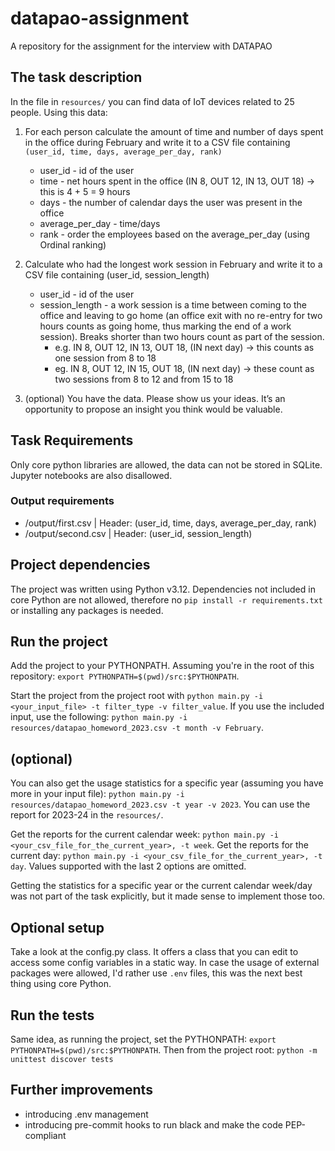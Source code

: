 # datapao-assignment

A repository for the assignment for the interview with DATAPAO

## The task description

In the file in `resources/` you can find data of IoT devices related to 25 people. Using this data:

1. For each person calculate the amount of time and number of days spent in the office during February and write it to a CSV file containing `(user_id, time, days, average_per_day, rank)`

   - user_id - id of the user
   - time - net hours spent in the office (IN 8, OUT 12, IN 13, OUT 18) → this is 4 + 5 = 9 hours
   - days - the number of calendar days the user was present in the office
   - average_per_day - time/days
   - rank - order the employees based on the average_per_day (using Ordinal ranking)

2. Calculate who had the longest work session in February and write it to a CSV file containing (user_id, session_length)

   - user_id - id of the user
   - session_length - a work session is a time between coming to the office and leaving to go home (an office exit with no re-entry for two hours counts as going home, thus marking the end of a work session). Breaks shorter than two hours count as part of the session.
     - e.g. IN 8, OUT 12, IN 13, OUT 18, (IN next day) → this counts as one session from 8 to 18
     - eg. IN 8, OUT 12, IN 15, OUT 18, (IN next day) → these count as two sessions from 8 to 12 and from 15 to 18

3. (optional) You have the data. Please show us your ideas. It’s an opportunity to propose an insight you think would be valuable.

## Task Requirements

Only core python libraries are allowed, the data can not be stored in SQLite. Jupyter notebooks are also disallowed.

### Output requirements

- /output/first.csv | Header: (user_id, time, days, average_per_day, rank)
- /output/second.csv | Header: (user_id, session_length)

## Project dependencies

The project was written using Python v3.12. Dependencies not included in core Python are not allowed, therefore no `pip install -r requirements.txt` or installing any packages is needed.

## Run the project

Add the project to your PYTHONPATH. Assuming you're in the root of this repository: `export PYTHONPATH=$(pwd)/src:$PYTHONPATH`.

Start the project from the project root with `python main.py -i <your_input_file> -t filter_type -v filter_value`. If you use the included input, use the following: `python main.py -i resources/datapao_homeword_2023.csv -t month -v February`.

## (optional)

You can also get the usage statistics for a specific year (assuming you have more in your input file): `python main.py -i resources/datapao_homeword_2023.csv -t year -v 2023`. You can use the report for 2023-24 in the `resources/`.

Get the reports for the current calendar week: `python main.py -i <your_csv_file_for_the_current_year>, -t week`.
Get the reports for the current day: `python main.py -i <your_csv_file_for_the_current_year>, -t day`.
Values supported with the last 2 options are omitted.

Getting the statistics for a specific year or the current calendar week/day was not part of the task explicitly, but it made sense to implement those too.

## Optional setup

Take a look at the config.py class. It offers a class that you can edit to access some config variables in a static way. In case the usage of external packages were allowed, I'd rather use `.env` files, this was the next best thing using core Python.

## Run the tests

Same idea, as running the project, set the PYTHONPATH: `export PYTHONPATH=$(pwd)/src:$PYTHONPATH`.
Then from the project root: `python -m unittest discover tests`

## Further improvements

- introducing .env management
- introducing pre-commit hooks to run black and make the code PEP-compliant
